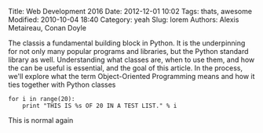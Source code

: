 Title: Web Development 2016
Date: 2012-12-01 10:02
Tags: thats, awesome
Modified: 2010-10-04 18:40
Category: yeah
Slug: lorem
Authors: Alexis Metaireau, Conan Doyle

The classis a fundamental building block in Python. It is the underpinning
for not only many popular programs and libraries, but the Python standard library as
well. Understanding what classes are, when to use them, and how the can be
useful is essential, and the goal of this article. In the process, we'll explore
what the term Object-Oriented Programming means and how it ties together with
Python classes

	for i in range(20):
		print "THIS IS %s OF 20 IN A TEST LIST." % i

This is normal again